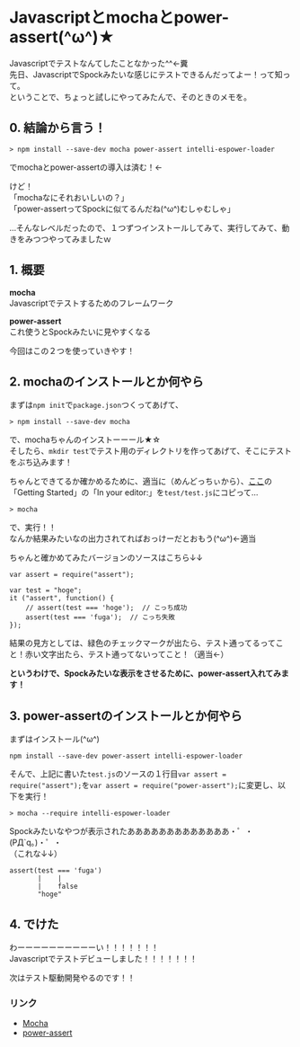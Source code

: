 # Javascriptとmochaとpower-assert(^ω^)★

Javascriptでテストなんてしたことなかった^^←糞  
先日、JavascriptでSpockみたいな感じにテストできるんだってよー！って知って。  
ということで、ちょっと試しにやってみたんで、そのときのメモを。


## 0. 結論から言う！

```
> npm install --save-dev mocha power-assert intelli-espower-loader
```

でmochaとpower-assertの導入は済む！←  

けど！  
「mochaなにそれおいしいの？」  
「power-assertってSpockに似てるんだね(^ω^)むしゃむしゃ」  

…そんなレベルだったので、１つずつインストールしてみて、実行してみて、動きをみつつやってみましたｗ


## 1. 概要

**mocha**  
Javascriptでテストするためのフレームワーク

**power-assert**  
これ使うとSpockみたいに見やすくなる

今回はこの２つを使っていきやす！


## 2. mochaのインストールとか何やら

まずは`npm init`で`package.json`つくってあげて、

```
> npm install --save-dev mocha
```

で、mochaちゃんのインストーーール★☆  
そしたら、`mkdir test`でテスト用のディレクトリを作ってあげて、そこにテストをぶち込みます！

ちゃんとできてるか確かめるために、適当に（めんどっちぃから）、[ここ](http://mochajs.org/)の「Getting Started」の「In your editor:」を`test/test.js`にコピって…

```
> mocha
```

で、実行！！  
なんか結果みたいなの出力されてればおっけーだとおもう(^ω^)←適当

ちゃんと確かめてみたバージョンのソースはこちら↓↓

```
var assert = require("assert");

var test = "hoge";
it ("assert", function() {
    // assert(test === 'hoge');  // こっち成功
    assert(test === 'fuga');  // こっち失敗
});
```

結果の見方としては、緑色のチェックマークが出たら、テスト通ってるってこと！赤い文字出たら、テスト通ってないってこと！（適当←）

**というわけで、Spockみたいな表示をさせるために、power-assert入れてみます！**


## 3. power-assertのインストールとか何やら

まずはインストール(^ω^)

```text
npm install --save-dev power-assert intelli-espower-loader
```

そんで、上記に書いた`test.js`のソースの１行目`var assert = require("assert");`を`var assert = require("power-assert");`に変更し、以下を実行！

```
> mocha --require intelli-espower-loader
```

Spockみたいなやつが表示されたあああああああああああああ・゜・(PД`q｡)・゜・  
（これな↓↓）

```
assert(test === 'fuga')
       |    |
       |    false
       "hoge"
```


## 4. でけた

わーーーーーーーーーーい！！！！！！！  
Javascriptでテストデビューしました！！！！！！！

次はテスト駆動開発やるのです！！


### リンク

* [Mocha](http://mochajs.org/)
* [power-assert](https://github.com/power-assert-js/power-assert)
